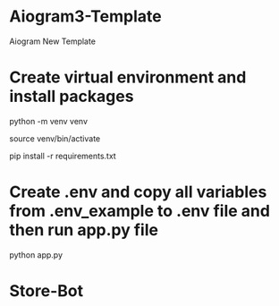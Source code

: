# Aiogram3-Template
Aiogram New Template

# Create virtual environment and install packages
python -m venv venv

source venv/bin/activate

pip install -r requirements.txt

# Create .env and copy all variables from .env_example to .env file and then run app.py file

python app.py
# Store-Bot
